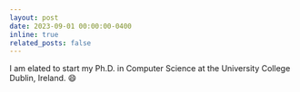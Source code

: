 ```yaml
---
layout: post
date: 2023-09-01 00:00:00-0400
inline: true
related_posts: false
---
```


I am elated to start my Ph.D. in Computer Science at the University College Dublin, Ireland. :smile:
